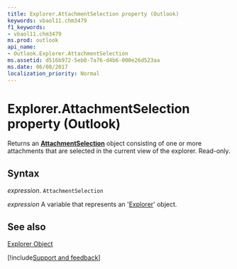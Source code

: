 ```yaml
---
title: Explorer.AttachmentSelection property (Outlook)
keywords: vbaol11.chm3479
f1_keywords:
- vbaol11.chm3479
ms.prod: outlook
api_name:
- Outlook.Explorer.AttachmentSelection
ms.assetid: d516b972-5eb0-7a76-d4b6-000e26d523aa
ms.date: 06/08/2017
localization_priority: Normal
---
```



# Explorer.AttachmentSelection property (Outlook)

Returns an **[AttachmentSelection](Outlook.AttachmentSelection.md)** object consisting of one or more attachments that are selected in the current view of the explorer. Read-only.


## Syntax

_expression_. `AttachmentSelection`

_expression_ A variable that represents an '[Explorer](Outlook.Explorer.md)' object.


## See also


[Explorer Object](Outlook.Explorer.md)

[!include[Support and feedback](~/includes/feedback-boilerplate.md)]